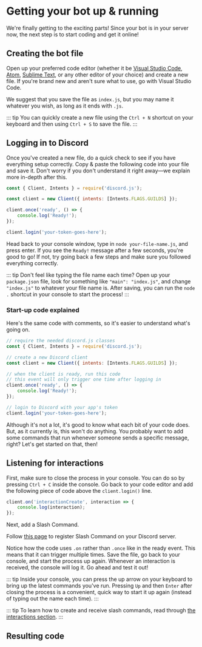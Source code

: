 # Getting your bot up & running

We're finally getting to the exciting parts! Since your bot is in your server now, the next step is to start coding and get it online!

## Creating the bot file

Open up your preferred code editor (whether it be [Visual Studio Code](https://code.visualstudio.com/), [Atom](https://atom.io/), [Sublime Text](https://www.sublimetext.com/), or any other editor of your choice) and create a new file. If you're brand new and aren't sure what to use, go with Visual Studio Code.

We suggest that you save the file as `index.js`, but you may name it whatever you wish, as long as it ends with `.js`.

::: tip
You can quickly create a new file using the `Ctrl + N` shortcut on your keyboard and then using `Ctrl + S` to save the file.
:::

## Logging in to Discord

Once you've created a new file, do a quick check to see if you have everything setup correctly. Copy & paste the following code into your file and save it. Don't worry if you don't understand it right away—we explain more in-depth after this.

```js
const { Client, Intents } = require('discord.js');

const client = new Client({ intents: [Intents.FLAGS.GUILDS] });

client.once('ready', () => {
	console.log('Ready!');
});

client.login('your-token-goes-here');
```

Head back to your console window, type in `node your-file-name.js`, and press enter. If you see the `Ready!` message after a few seconds, you're good to go! If not, try going back a few steps and make sure you followed everything correctly.

::: tip
Don't feel like typing the file name each time? Open up your `package.json` file, look for something like `"main": "index.js"`, and change `"index.js"` to whatever your file name is. After saving, you can run the `node .` shortcut in your console to start the process!
:::

### Start-up code explained

Here's the same code with comments, so it's easier to understand what's going on.
```js
// require the needed discord.js classes
const { Client, Intents } = require('discord.js');

// create a new Discord client
const client = new Client({ intents: [Intents.FLAGS.GUILDS] });

// when the client is ready, run this code
// this event will only trigger one time after logging in
client.once('ready', () => {
	console.log('Ready!');
});

// login to Discord with your app's token
client.login('your-token-goes-here');
```

Although it's not a lot, it's good to know what each bit of your code does. But, as it currently is, this won't do anything. You probably want to add some commands that run whenever someone sends a specific message, right? Let's get started on that, then!

## Listening for interactions

First, make sure to close the process in your console. You can do so by pressing `Ctrl + C` inside the console. Go back to your code editor and add the following piece of code above the `client.login()` line.

```js
client.on('interactionCreate', interaction => {
	console.log(interaction);
});
```

Next, add a Slash Command.

Follow [this page](/interactions/registering-slash-commands.md) to register Slash Command on your Discord server.

Notice how the code uses `.on` rather than `.once` like in the ready event. This means that it can trigger multiple times. Save the file, go back to your console, and start the process up again. Whenever an interaction is received, the console will log it. Go ahead and test it out!

::: tip
Inside your console, you can press the up arrow on your keyboard to bring up the latest commands you've run. Pressing `Up` and then `Enter` after closing the process is a convenient, quick way to start it up again (instead of typing out the name each time).
:::

::: tip
To learn how to create and receive slash commands, read through [the interactions section](/interactions/registering-slash-commands.md).
:::

## Resulting code

<ResultingCode path="creating-your-bot/up-and-running" />
